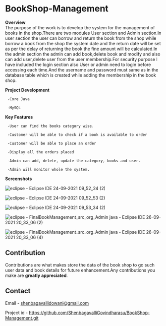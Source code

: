 # BookShop-Management
**Overview** <br>
The purpose of the work is to develop the system for the management of books in the shop.There are two modules User section and Admin section.In user section the user can borrow and return the book from the shop while borrow a book from the shop the system date and the return date will be set as per the delay of returning the book the fine amount will be calculated.In the admin section the admin can add book,delete book and modify and also can add user,delete user from the user membership.For security purpose I have included the login section also User or admin need to login before accessing each time.And the username and password must same as in the database table which is created while adding the membership in the book shop.<br>

**Project Development** <br>
     
     -Core Java 
   
     -MySQL
   
**Key Features**

     -User can find the books category wise.
   
     -Customer will be able to check if a book is available to order
   
     -Customer will be able to place an order
   
     -Display all the orders placed
   
     -Admin can add, delete, update the category, books and user.
   
     -Admin will monitor whole the system.
     
**Screenshots**

![eclipse - Eclipse IDE 24-09-2021 09_52_24 (2)](https://user-images.githubusercontent.com/88303324/134812075-0d74f31b-50fa-429b-a2fa-3c6df9951498.png)

![eclipse - Eclipse IDE 24-09-2021 09_52_53 (2)](https://user-images.githubusercontent.com/88303324/134812258-e152de6f-a51b-4de5-a662-2111b02a3bb9.png)

![eclipse - Eclipse IDE 24-09-2021 09_53_34 (2)](https://user-images.githubusercontent.com/88303324/134812375-e8e1d8f1-3c68-425c-b811-173bb0158510.png)

![eclipse - FinalBookManagement_src_org_Admin java - Eclipse IDE 26-09-2021 20_33_06 (2)](https://user-images.githubusercontent.com/88303324/134813380-3813ceb9-7927-4e77-887c-96bf7fa0234d.png)

![eclipse - FinalBookManagement_src_org_Admin java - Eclipse IDE 26-09-2021 20_33_06 (4)](https://user-images.githubusercontent.com/88303324/134813471-9dbb2507-7c8e-493d-98da-41db6b9257bf.png)


## Contribution
Contributions are what makes store the data of the book shop to go such user data and book details for future enhancement.Any contributions you make are **greatly appreciated**.

## Contact
Email      - shenbagavallidowani@gmail.com

Project id - https://github.com/ShenbagavalliGovindharasu/BookShop-Management.git


   
